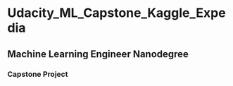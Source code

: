 # Udacity_ML_Capstone_Kaggle_Expedia
## Machine Learning Engineer Nanodegree
### Capstone Project 


